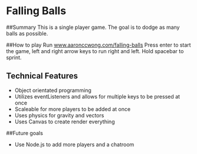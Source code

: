 # Falling Balls

##Summary
This is a single player game. The goal is to dodge as many balls as possible.

##How to play
Run www.aaronccwong.com/falling-balls
Press enter to start the game, left and right arrow keys to run right and left.
Hold spacebar to sprint.

## Technical Features
- Object orientated programming
- Utilizes eventListeners and allows for multiple keys to be pressed at once
- Scaleable for more players to be added at once
- Uses physics for gravity and vectors
- Uses Canvas to create render everything

##Future goals
- Use Node.js to add more players and a chatroom
